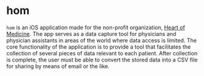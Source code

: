 # hom
`hom` is an iOS application made for the non-profit organization, [Heart of Medicine](http://heartofmedicine.net). The app serves as a data capture tool for physicians and physician assistants in areas of the world where data access is limited. The core functionality of the application is to provide a tool that facilitates the collection of several pieces of data relevant to each patient. After collection is complete, the user must be able to convert the stored data into a CSV file for sharing by means of email or the like.
